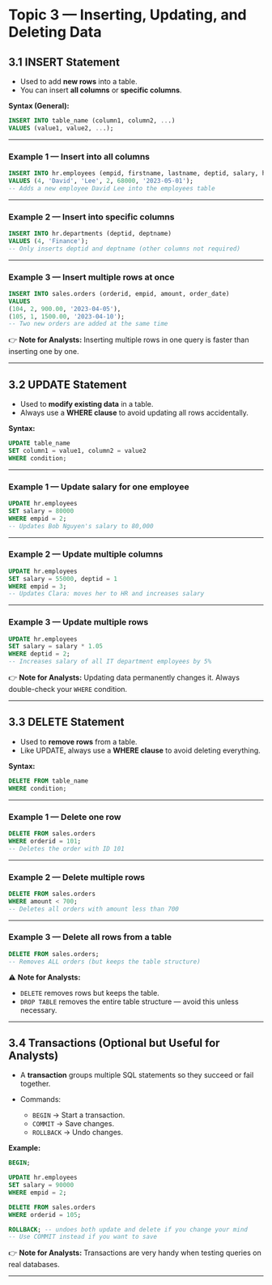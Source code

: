 # Topic 3 — Inserting, Updating, and Deleting Data

## 3.1 INSERT Statement

* Used to add **new rows** into a table.
* You can insert **all columns** or **specific columns**.

**Syntax (General):**

```sql
INSERT INTO table_name (column1, column2, ...)
VALUES (value1, value2, ...);
```

---

### Example 1 — Insert into all columns

```sql
INSERT INTO hr.employees (empid, firstname, lastname, deptid, salary, hire_date)
VALUES (4, 'David', 'Lee', 2, 68000, '2023-05-01');
-- Adds a new employee David Lee into the employees table
```

---

### Example 2 — Insert into specific columns

```sql
INSERT INTO hr.departments (deptid, deptname)
VALUES (4, 'Finance');
-- Only inserts deptid and deptname (other columns not required)
```

---

### Example 3 — Insert multiple rows at once

```sql
INSERT INTO sales.orders (orderid, empid, amount, order_date)
VALUES
(104, 2, 900.00, '2023-04-05'),
(105, 1, 1500.00, '2023-04-10');
-- Two new orders are added at the same time
```

👉 **Note for Analysts:** Inserting multiple rows in one query is faster than inserting one by one.

---

## 3.2 UPDATE Statement

* Used to **modify existing data** in a table.
* Always use a **WHERE clause** to avoid updating all rows accidentally.

**Syntax:**

```sql
UPDATE table_name
SET column1 = value1, column2 = value2
WHERE condition;
```

---

### Example 1 — Update salary for one employee

```sql
UPDATE hr.employees
SET salary = 80000
WHERE empid = 2;
-- Updates Bob Nguyen's salary to 80,000
```

---

### Example 2 — Update multiple columns

```sql
UPDATE hr.employees
SET salary = 55000, deptid = 1
WHERE empid = 3;
-- Updates Clara: moves her to HR and increases salary
```

---

### Example 3 — Update multiple rows

```sql
UPDATE hr.employees
SET salary = salary * 1.05
WHERE deptid = 2;
-- Increases salary of all IT department employees by 5%
```

👉 **Note for Analysts:**
Updating data permanently changes it. Always double-check your `WHERE` condition.

---

## 3.3 DELETE Statement

* Used to **remove rows** from a table.
* Like UPDATE, always use a **WHERE clause** to avoid deleting everything.

**Syntax:**

```sql
DELETE FROM table_name
WHERE condition;
```

---

### Example 1 — Delete one row

```sql
DELETE FROM sales.orders
WHERE orderid = 101;
-- Deletes the order with ID 101
```

---

### Example 2 — Delete multiple rows

```sql
DELETE FROM sales.orders
WHERE amount < 700;
-- Deletes all orders with amount less than 700
```

---

### Example 3 — Delete all rows from a table

```sql
DELETE FROM sales.orders;
-- Removes ALL orders (but keeps the table structure)
```

⚠️ **Note for Analysts:**

* `DELETE` removes rows but keeps the table.
* `DROP TABLE` removes the entire table structure — avoid this unless necessary.

---

## 3.4 Transactions (Optional but Useful for Analysts)

* A **transaction** groups multiple SQL statements so they succeed or fail together.
* Commands:

  * `BEGIN` → Start a transaction.
  * `COMMIT` → Save changes.
  * `ROLLBACK` → Undo changes.

**Example:**

```sql
BEGIN;

UPDATE hr.employees
SET salary = 90000
WHERE empid = 2;

DELETE FROM sales.orders
WHERE orderid = 105;

ROLLBACK; -- undoes both update and delete if you change your mind
-- Use COMMIT instead if you want to save
```

👉 **Note for Analysts:** Transactions are very handy when testing queries on real databases.

---
